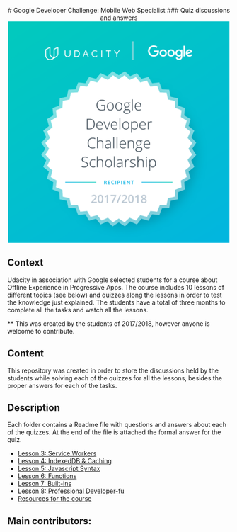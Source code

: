 <p align="center">
# Google Developer Challenge: Mobile Web Specialist
### Quiz discussions and answers
  <br>
  <img width="500" src="Google-Dev-EMEA-Badge.png" alt="Badge given to the chosen
  students">
  <br>
</p>


## Context
Udacity in association with Google selected students for a course about Offline Experience 
in Progressive Apps. The course includes 10 lessons of different topics (see below) and 
quizzes along the lessons in order to test the knowledge just explained. The students 
have a total of three months to complete all the tasks and watch all the lessons. 

** This was created by the students of 2017/2018, however anyone is welcome to contribute.

## Content
This repository was created in order to store the discussions held by the students while 
solving each of the quizzes for all the lessons, besides the proper answers for each 
of the tasks. 

## Description
Each folder contains a Readme file with questions and answers about each 
of the quizzes. At the end of the file is attached the formal answer for the quiz. 

* [Lesson 3: Service Workers](serviceWorker/README.md)
* [Lesson 4: IndexedDB & Caching](indexedDB/README.md)
* [Lesson 5: Javascript Syntax](javascriptSyntax/README.md)
* [Lesson 6: Functions](functions/README.md)
* [Lesson 7: Built-ins](built-ins/README.md)
* [Lesson 8: Professional Developer-fu](professional-developer-fu/README.md)
* [Resources for the course](https://github.com/DomanskaGrzyb/awesome-google-mobile-web-challenge-links-2017)

## Main contributors:

